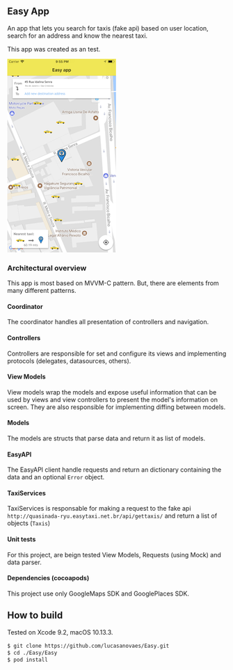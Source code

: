 ## Easy App

An app that lets you search for taxis (fake api) based on user location, search for an address and know the nearest taxi.

This app was created as an test.

![overview](./Design/home.png)

### Architectural overview

This app is most based on MVVM-C pattern. But, there are elements from many different patterns.

#### Coordinator

The coordinator handles all presentation of controllers and navigation.

#### Controllers

Controllers are responsible for set and configure its views and implementing protocols (delegates, datasources, others).

#### View Models

View models wrap the models and expose useful information that can be used by views and view controllers to present the model's information on screen. They are also responsible for implementing diffing between models.

#### Models

The models are structs that parse data and return it as list of models.

#### EasyAPI

The EasyAPI client handle requests and return an dictionary containing the data and an optional  `Error` object.

#### TaxiServices

TaxiServices is responsable for making a request to the fake api `http://quasinada-ryu.easytaxi.net.br/api/gettaxis/` and return a list of objects (`Taxis`)

#### Unit tests

For this project, are beign tested View Models, Requests (using Mock) and data parser.

#### Dependencies (cocoapods)

This project use only GoogleMaps SDK and GooglePlaces SDK.


## How to build

Tested on Xcode 9.2, macOS 10.13.3.

```
$ git clone https://github.com/lucasanovaes/Easy.git
$ cd ./Easy/Easy
$ pod install

```

